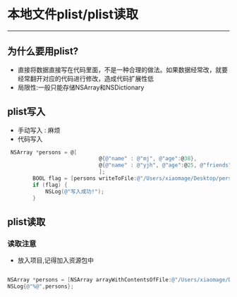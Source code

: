 # 本地文件plist/plist读取
---
## 为什么要用plist?
* 直接将数据直接写在代码里面，不是一种合理的做法。如果数据经常改，就要经常翻开对应的代码进行修改，造成代码扩展性低
* 局限性:一般只能存储NSArray和NSDictionary

## plist写入
* 手动写入 : 麻烦
* 代码写入
```objectivec
 NSArray *persons = @[
                             @{@"name" : @"mj", @"age":@38},
                             @{@"name" : @"yjh", @"age":@25, @"friends":@[@"大神11期", @"sz"]}
                             ];
        BOOL flag = [persons writeToFile:@"/Users/xiaomage/Desktop/persons.plist" atomically:YES];
        if (flag) {
            NSLog(@"写入成功!");
        }
```

## plist读取

### 读取注意
* 放入项目,记得加入资源包中

```objectivec

NSArray *persons = [NSArray arrayWithContentsOfFile:@"/Users/xiaomage/Desktop/persons.plist"];
NSLog{@"%@",persons};

```




